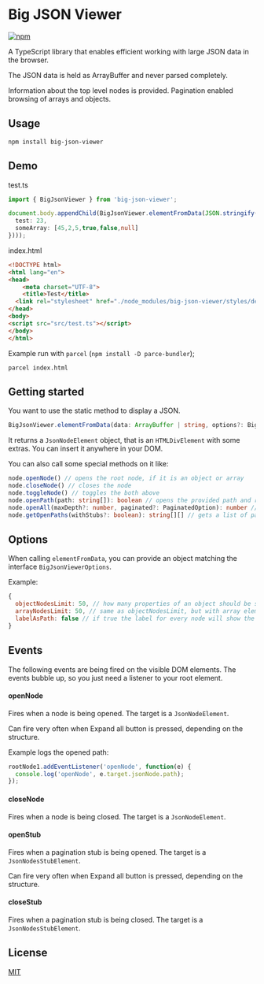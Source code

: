 # Big JSON Viewer


[![npm](https://img.shields.io/npm/v/big-json-viewer.svg)](https://www.npmjs.com/package/big-json-viewer)


A TypeScript library that enables efficient working with large JSON data in the browser.

The JSON data is held as ArrayBuffer and never parsed completely.

Information about the top level nodes is provided. Pagination enabled browsing of arrays and objects.


## Usage

    npm install big-json-viewer

## Demo

test.ts
```typescript
import { BigJsonViewer } from 'big-json-viewer';

document.body.appendChild(BigJsonViewer.elementFromData(JSON.stringify({
  test: 23,
  someArray: [45,2,5,true,false,null]
})));

```

index.html
```html
<!DOCTYPE html>
<html lang="en">
<head>
	<meta charset="UTF-8">
	<title>Test</title>
  <link rel="stylesheet" href="./node_modules/big-json-viewer/styles/default.css">
</head>
<body>
<script src="src/test.ts"></script>
</body>
</html>
````

Example run with `parcel` (`npm install -D parce-bundler`);

    parcel index.html


## Getting started

You want to use the static method to display a JSON.

```typescript
BigJsonViewer.elementFromData(data: ArrayBuffer | string, options?: BigJsonViewerOptions): JsonNodeElement
```
    
It returns a `JsonNodeElement` object, that is an `HTMLDivElement` with some extras. You can insert it anywhere in your DOM.

You can also call some special methods on it like:

```typescript
node.openNode() // opens the root node, if it is an object or array
node.closeNode() // closes the node
node.toggleNode() // toggles the both above
node.openPath(path: string[]): boolean // opens the provided path and returns true, if the given path was found
node.openAll(maxDepth?: number, paginated?: PaginatedOption): number // opens all node under the given constraints
node.getOpenPaths(withStubs?: boolean): string[][] // gets a list of paths that are opened
```

## Options

When calling `elementFromData`, you can provide an object matching the interface `BigJsonViewerOptions`.

Example:

```javascript
{
  objectNodesLimit: 50, // how many properties of an object should be shows before it gets paginatated with a pagination size of 50
  arrayNodesLimit: 50, // same as objectNodesLimit, but with array elements
  labelAsPath: false // if true the label for every node will show the full path to the element
}
```

## Events

The following events are being fired on the visible DOM elements. The events bubble up, so you just need a listener to your root element.

#### openNode

Fires when a node is being opened. The target is a `JsonNodeElement`.

Can fire very often when Expand all button is pressed, depending on the structure.

Example logs the opened path:
```javascript
rootNode1.addEventListener('openNode', function(e) {
  console.log('openNode', e.target.jsonNode.path);
});
```

#### closeNode

Fires when a node is being closed. The target is a `JsonNodeElement`.

#### openStub

Fires when a pagination stub is being opened. The target is a `JsonNodesStubElement`.

Can fire very often when Expand all button is pressed, depending on the structure.

#### closeStub

Fires when a pagination stub is being closed. The target is a `JsonNodesStubElement`.


## License

[MIT](LICENSE)



